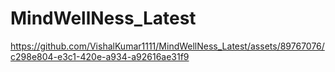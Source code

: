 # MindWellNess_Latest



https://github.com/VishalKumar1111/MindWellNess_Latest/assets/89767076/c298e804-e3c1-420e-a934-a92616ae31f9

